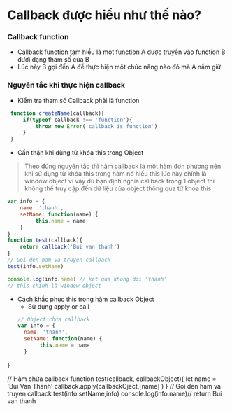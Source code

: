 # Callback được hiểu như thế nào?
### Callback function
* Callback function tạm hiểu là một function A được truyền vào function B dưới dạng tham số của B
* Lúc này B gọi đến A để thực hiện một chức năng nào đó mà A nắm giữ
### Nguyên tắc khi thực hiện callback
* Kiểm tra tham số Callback phải là function
```js
 function createName(callback){
     if(typeof callback !== 'function'){
         throw new Error('callback is function')
     }
 }

```
* Cẩn thận khi dùng từ khóa this trong Object
> Theo đúng nguyên tắc thì hàm callback là một hàm đơn phương nên khi sử dụng từ khóa this trong hàm nó hiểu this lúc này chính là window object vì vậy dù bạn định nghĩa callback trong 1 object thì không thể truy cập đến dữ liệu của object thông qua từ khóa this

```js
var info = {
    name: 'thanh', 
    setName: function(name) {
         this.name = name
    }
}
function test(callback){
    return callback('Bui van thanh')
}
// Goi den ham va truyen callback
test(info.setName)

console.log(info.name) // ket qua khong doi 'thanh'
// this chính là window object
```
* Cách khắc phục this trong hàm callback Object
  * Sử dụng apply or call
  ```js
  // Object chứa callback
  var info = {
    name: 'thanh', 
    setName: function(name) {
         this.name = name
    }
}

// Hàm chứa callback
function test(callback, callbackObject){
    let name = 'Bui Van Thanh'
     callback.apply(callbackOject,[name] )
}
// Goi den ham va truyen callback
test(info.setName,info)
console.log(info.name)// return Bui van thanh

  ```